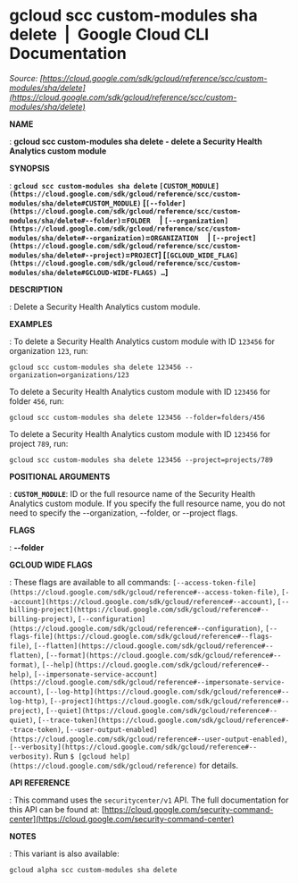 # gcloud scc custom-modules sha delete  |  Google Cloud CLI Documentation

*Source: [https://cloud.google.com/sdk/gcloud/reference/scc/custom-modules/sha/delete](https://cloud.google.com/sdk/gcloud/reference/scc/custom-modules/sha/delete)*

**NAME**

: **gcloud scc custom-modules sha delete - delete a Security Health Analytics custom module**

**SYNOPSIS**

: **`gcloud scc custom-modules sha delete` `[CUSTOM_MODULE](https://cloud.google.com/sdk/gcloud/reference/scc/custom-modules/sha/delete#CUSTOM_MODULE)` [`[--folder](https://cloud.google.com/sdk/gcloud/reference/scc/custom-modules/sha/delete#--folder)`=`FOLDER`     | `[--organization](https://cloud.google.com/sdk/gcloud/reference/scc/custom-modules/sha/delete#--organization)`=`ORGANIZATION`     | `[--project](https://cloud.google.com/sdk/gcloud/reference/scc/custom-modules/sha/delete#--project)`=`PROJECT`] [`[GCLOUD_WIDE_FLAG](https://cloud.google.com/sdk/gcloud/reference/scc/custom-modules/sha/delete#GCLOUD-WIDE-FLAGS) …`]**

**DESCRIPTION**

: Delete a Security Health Analytics custom module.

**EXAMPLES**

: To delete a Security Health Analytics custom module with ID `123456`
for organization `123`, run:

```
gcloud scc custom-modules sha delete 123456 --organization=organizations/123
```

To delete a Security Health Analytics custom module with ID `123456`
for folder `456`, run:

```
gcloud scc custom-modules sha delete 123456 --folder=folders/456
```

To delete a Security Health Analytics custom module with ID `123456`
for project `789`, run:

```
gcloud scc custom-modules sha delete 123456 --project=projects/789
```

**POSITIONAL ARGUMENTS**

: **`CUSTOM_MODULE`**:
ID or the full resource name of the Security Health Analytics custom module. If
you specify the full resource name, you do not need to specify the
--organization, --folder, or --project flags.

**FLAGS**

: **--folder**

**GCLOUD WIDE FLAGS**

: These flags are available to all commands: `[--access-token-file](https://cloud.google.com/sdk/gcloud/reference#--access-token-file)`,
`[--account](https://cloud.google.com/sdk/gcloud/reference#--account)`, `[--billing-project](https://cloud.google.com/sdk/gcloud/reference#--billing-project)`,
`[--configuration](https://cloud.google.com/sdk/gcloud/reference#--configuration)`,
`[--flags-file](https://cloud.google.com/sdk/gcloud/reference#--flags-file)`,
`[--flatten](https://cloud.google.com/sdk/gcloud/reference#--flatten)`, `[--format](https://cloud.google.com/sdk/gcloud/reference#--format)`, `[--help](https://cloud.google.com/sdk/gcloud/reference#--help)`, `[--impersonate-service-account](https://cloud.google.com/sdk/gcloud/reference#--impersonate-service-account)`,
`[--log-http](https://cloud.google.com/sdk/gcloud/reference#--log-http)`,
`[--project](https://cloud.google.com/sdk/gcloud/reference#--project)`, `[--quiet](https://cloud.google.com/sdk/gcloud/reference#--quiet)`, `[--trace-token](https://cloud.google.com/sdk/gcloud/reference#--trace-token)`, `[--user-output-enabled](https://cloud.google.com/sdk/gcloud/reference#--user-output-enabled)`,
`[--verbosity](https://cloud.google.com/sdk/gcloud/reference#--verbosity)`.
Run `$ [gcloud help](https://cloud.google.com/sdk/gcloud/reference)` for details.

**API REFERENCE**

: This command uses the `securitycenter/v1` API. The full documentation
for this API can be found at: [https://cloud.google.com/security-command-center](https://cloud.google.com/security-command-center)

**NOTES**

: This variant is also available:

```
gcloud alpha scc custom-modules sha delete
```